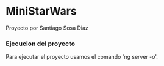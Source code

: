 
# MiniStarWars
Proyecto por Santiago Sosa Diaz

### Ejecucion del proyecto
Para ejecutar el proyecto usamos el comando 'ng server -o'.
